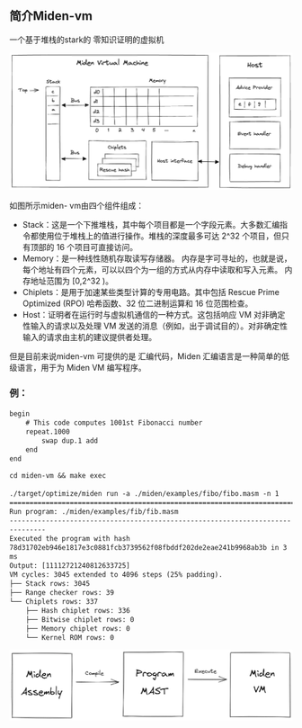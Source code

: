 ## 简介Miden-vm

一个基于堆栈的stark的 零知识证明的虚拟机

![vm components](./vm_components.png)

如图所示miden- vm由四个组件组成：

* Stack：这是一个下推堆栈，其中每个项目都是一个字段元素。大多数汇编指令都使用位于堆栈上的值进行操作。堆栈的深度最多可达 2^32 个项目，但只有顶部的 16 个项目可直接访问。
* Memory：是一种线性随机存取读写存储器。 内存是字可寻址的，也就是说，每个地址有四个元素，可以以四个为一组的方式从内存中读取和写入元素。 内存地址范围为 [0,2^32 )。
* Chiplets：是用于加速某些类型计算的专用电路。其中包括 Rescue Prime Optimized (RPO) 哈希函数、32 位二进制运算和 16 位范围检查。
* Host：证明者在运行时与虚拟机通信的一种方式。这包括响应 VM 对非确定性输入的请求以及处理 VM 发送的消息（例如，出于调试目的）。对非确定性输入的请求由主机的建议提供者处理。

但是目前来说miden-vm 可提供的是 汇编代码，Miden 汇编语言是一种简单的低级语言，用于为 Miden VM 编写程序。

### 例：

```shell
begin
    # This code computes 1001st Fibonacci number
    repeat.1000
        swap dup.1 add
    end
end
```

```shell
cd miden-vm && make exec

./target/optimize/miden run -a ./miden/examples/fibo/fibo.masm -n 1
===============================================================================
Run program: ./miden/examples/fib/fib.masm
-------------------------------------------------------------------------------
Executed the program with hash 78d31702eb946e1817e3c0881fcb3739562f08fbddf202de2eae241b9968ab3b in 3 ms
Output: [11112721240812633725]
VM cycles: 3045 extended to 4096 steps (25% padding).
├── Stack rows: 3045
├── Range checker rows: 39
└── Chiplets rows: 337
    ├── Hash chiplet rows: 336
    ├── Bitwise chiplet rows: 0
    ├── Memory chiplet rows: 0
    └── Kernel ROM rows: 0
```

![assembly_to_VM](./assembly_to_VM.png)





